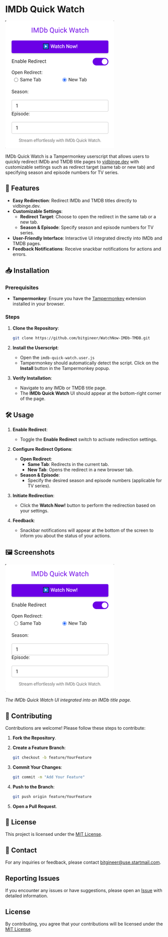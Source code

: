 
# IMDb Quick Watch

![UI Screenshot](assets/screenshots/ui-screenshot.png)

IMDb Quick Watch is a Tampermonkey userscript that allows users to quickly redirect IMDb and TMDB title pages to [vidbinge.dev](https://vidbinge.dev) with customizable settings such as redirect target (same tab or new tab) and specifying season and episode numbers for TV series.

## 🚀 Features

- **Easy Redirection**: Redirect IMDb and TMDB titles directly to vidbinge.dev.
- **Customizable Settings**:
  - **Redirect Target**: Choose to open the redirect in the same tab or a new tab.
  - **Season & Episode**: Specify season and episode numbers for TV series.
- **User-Friendly Interface**: Interactive UI integrated directly into IMDb and TMDB pages.
- **Feedback Notifications**: Receive snackbar notifications for actions and errors.

## 📥 Installation

### Prerequisites

- **Tampermonkey**: Ensure you have the [Tampermonkey](https://www.tampermonkey.net/) extension installed in your browser.

### Steps

1. **Clone the Repository**:

   ```bash
   git clone https://github.com/bitgineer/WatchNow-IMDb-TMDB.git
   ```

2. **Install the Userscript**:

   - Open the `imdb-quick-watch.user.js`
   - Tampermonkey should automatically detect the script. Click on the **Install** button in the Tampermonkey popup.

3. **Verify Installation**:

   - Navigate to any IMDb or TMDB title page.
   - The **IMDb Quick Watch** UI should appear at the bottom-right corner of the page.

## 🛠️ Usage

1. **Enable Redirect**:

   - Toggle the **Enable Redirect** switch to activate redirection settings.

2. **Configure Redirect Options**:

   - **Open Redirect**:
     - **Same Tab**: Redirects in the current tab.
     - **New Tab**: Opens the redirect in a new browser tab.
   - **Season & Episode**:
     - Specify the desired season and episode numbers (applicable for TV series).

3. **Initiate Redirection**:

   - Click the **Watch Now!** button to perform the redirection based on your settings.

4. **Feedback**:

   - Snackbar notifications will appear at the bottom of the screen to inform you about the status of your actions.

## 🖼️ Screenshots

![UI Screenshot](assets/screenshots/ui-screenshot.png)

*The IMDb Quick Watch UI integrated into an IMDb title page.*

## 🤝 Contributing

Contributions are welcome! Please follow these steps to contribute:

1. **Fork the Repository**.
2. **Create a Feature Branch**:

   ```bash
   git checkout -b feature/YourFeature
   ```

3. **Commit Your Changes**:

   ```bash
   git commit -m "Add Your Feature"
   ```

4. **Push to the Branch**:

   ```bash
   git push origin feature/YourFeature
   ```

5. **Open a Pull Request**.

## 📜 License

This project is licensed under the [MIT License](LICENSE).

## 📧 Contact

For any inquiries or feedback, please contact [bitgineer@use.startmail.com](mailto:bitgineer@use.startmail.com).

## Reporting Issues

If you encounter any issues or have suggestions, please open an [Issue](https://github.com/bitgineer/WatchNow-IMDb-TMDB/issues) with detailed information.

## License

By contributing, you agree that your contributions will be licensed under the [MIT License](LICENSE).

